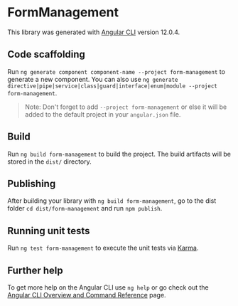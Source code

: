 # FormManagement

This library was generated with [Angular CLI](https://github.com/angular/angular-cli) version 12.0.4.

## Code scaffolding

Run `ng generate component component-name --project form-management` to generate a new component. You can also use `ng generate directive|pipe|service|class|guard|interface|enum|module --project form-management`.
> Note: Don't forget to add `--project form-management` or else it will be added to the default project in your `angular.json` file. 

## Build

Run `ng build form-management` to build the project. The build artifacts will be stored in the `dist/` directory.

## Publishing

After building your library with `ng build form-management`, go to the dist folder `cd dist/form-management` and run `npm publish`.

## Running unit tests

Run `ng test form-management` to execute the unit tests via [Karma](https://karma-runner.github.io).

## Further help

To get more help on the Angular CLI use `ng help` or go check out the [Angular CLI Overview and Command Reference](https://angular.io/cli) page.
